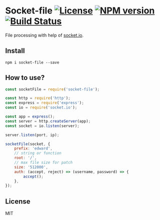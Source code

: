 # Socket-file [![License][LicenseIMGURL]][LicenseURL] [![NPM version][NPMIMGURL]][NPMURL] [![Build Status][BuildStatusIMGURL]][BuildStatusURL]

[NPMIMGURL]: https://img.shields.io/npm/v/socket-file.svg?style=flat
[LicenseIMGURL]: https://img.shields.io/badge/license-MIT-317BF9.svg?style=flat
[BuildStatusIMGURL]: https://img.shields.io/travis/coderaiser/node-socket-file/master.svg?style=flat
[NPMURL]: https://npmjs.org/package/socket-file "npm"
[LicenseURL]: https://tldrlegal.com/license/mit-license "MIT License"
[BuildStatusURL]: https://travis-ci.org/coderaiser/node-socket-file "Build Status"

File processing with help of [socket.io](http://socket.io "Socket.io").

## Install

```
npm i socket-file --save
```

## How to use?

```js
const socketFile = require('socket-file');

const http = require('http');
const express = require('express');
const io = require('socket.io');

const app = express();
const server = http.createServer(app);
const socket = io.listen(server);

server.listen(port, ip);

socketFile(socket, {
    prefix: 'edward',
    // string or function
    root: '/',
    // max file size for patch
    size: '512000',
    auth: (accept, reject) => (username, password) => {
        accept();
    },
});
```

## License

MIT
